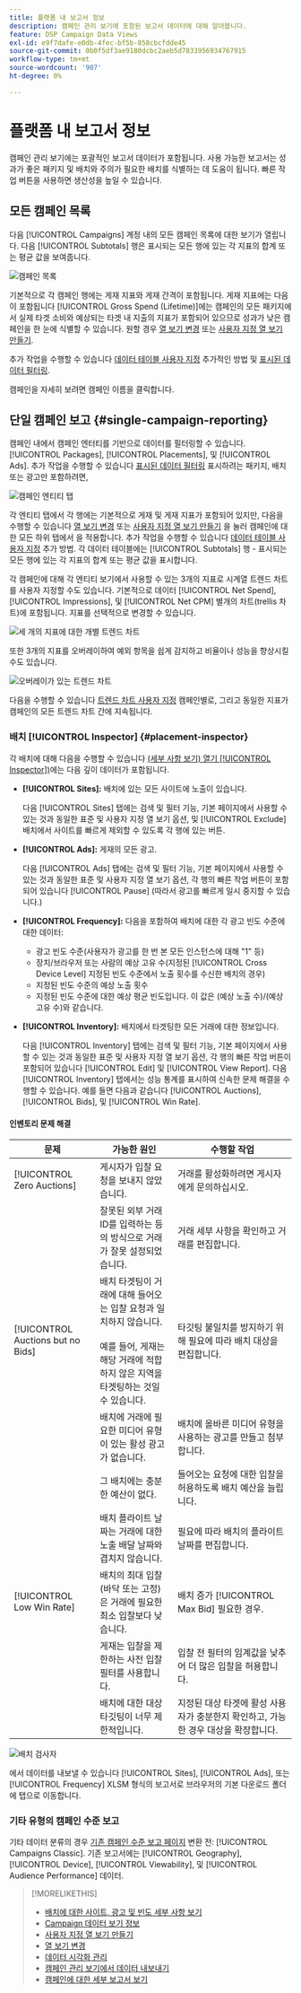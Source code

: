 ```yaml
---
title: 플랫폼 내 보고서 정보
description: 캠페인 관리 보기에 포함된 보고서 데이터에 대해 알아봅니다.
feature: DSP Campaign Data Views
exl-id: e9f7dafe-e0db-4fec-bf5b-858cbcfdde45
source-git-commit: 0b0f5df3ae9180dcbc2aeb5d7833956934767915
workflow-type: tm+mt
source-wordcount: '907'
ht-degree: 0%

---
```


# 플랫폼 내 보고서 정보

<!-- rename "About Performance Reports in Campaign Management Views?" -->
캠페인 관리 보기에는 포괄적인 보고서 데이터가 포함됩니다. 사용 가능한 보고서는 성과가 좋은 패키지 및 배치와 주의가 필요한 배치를 식별하는 데 도움이 됩니다. 빠른 작업 버튼을 사용하면 생산성을 높일 수 있습니다.

## 모든 캠페인 목록

다음 [!UICONTROL Campaigns] 계정 내의 모든 캠페인 목록에 대한 보기가 열립니다. 다음 [!UICONTROL Subtotals] 행은 표시되는 모든 행에 있는 각 지표의 합계 또는 평균 값을 보여줍니다.

![캠페인 목록](/help/dsp/assets/campaigns-list.png)

기본적으로 각 캠페인 행에는 게재 지표와 게재 간격이 포함됩니다. 게재 지표에는 다음이 포함됩니다 [!UICONTROL Gross Spend (Lifetime)]에는 캠페인의 모든 패키지에서 실제 타겟 소비와 예상되는 타겟 내 지출의 지표가 포함되어 있으므로 성과가 낮은 캠페인을 한 눈에 식별할 수 있습니다. 원할 경우 [열 보기 변경](column-view-change.md) 또는 [사용자 지정 열 보기 만들기](column-view-create.md).

추가 작업을 수행할 수 있습니다 [데이터 테이블 사용자 지정](campaign-data-views-about.md) 추가적인 방법 및 [표시된 데이터 필터링](campaign-data-filter.md).

캠페인을 자세히 보려면 캠페인 이름을 클릭합니다.

## 단일 캠페인 보고 {#single-campaign-reporting}

캠페인 내에서 캠페인 엔터티를 기반으로 데이터를 필터링할 수 있습니다. [!UICONTROL Packages], [!UICONTROL Placements], 및 [!UICONTROL Ads]. 추가 작업을 수행할 수 있습니다 [표시된 데이터 필터링](campaign-data-filter.md) 표시하려는 패키지, 배치 또는 광고만 포함하려면,

![캠페인 엔티티 탭](/help/dsp/assets/campaign-subtabs.png)

각 엔티티 탭에서 각 행에는 기본적으로 게재 및 게재 지표가 포함되어 있지만, 다음을 수행할 수 있습니다 [열 보기 변경](column-view-change.md) 또는 [사용자 지정 열 보기 만들기](column-view-create.md) 을 눌러 캠페인에 대한 모든 하위 탭에서 을 적용합니다. 추가 작업을 수행할 수 있습니다 [데이터 테이블 사용자 지정](campaign-data-views-about.md) 추가 방법. 각 데이터 테이블에는 [!UICONTROL Subtotals] 행 - 표시되는 모든 행에 있는 각 지표의 합계 또는 평균 값을 표시합니다.

각 캠페인에 대해 각 엔티티 보기에서 사용할 수 있는 3개의 지표로 시계열 트렌드 차트를 사용자 지정할 수도 있습니다. 기본적으로 데이터 [!UICONTROL Net Spend], [!UICONTROL Impressions], 및 [!UICONTROL Net CPM] 별개의 차트(trellis 차트)에 포함됩니다. 지표를 선택적으로 변경할 수 있습니다.

![세 개의 지표에 대한 개별 트렌드 차트](/help/dsp/assets/trend-chart-separate.png)

또한 3개의 지표를 오버레이하여 예외 항목을 쉽게 감지하고 비율이나 성능을 향상시킬 수도 있습니다.

![오버레이가 있는 트렌드 차트](/help/dsp/assets/trend-chart.png)

다음을 수행할 수 있습니다 [트렌드 차트 사용자 지정](campaign-data-visualization-manage.md) 캠페인별로, 그리고 동일한 지표가 캠페인의 모든 트렌드 차트 간에 지속됩니다.

### 배치 [!UICONTROL Inspector] {#placement-inspector}

각 배치에 대해 다음을 수행할 수 있습니다 [(세부 사항 보기) 열기 [!UICONTROL Inspector])](placement-details-view.md)에는 다음 깊이 데이터가 포함됩니다.

* **[!UICONTROL Sites]:** 배치에 있는 모든 사이트에 노출이 있습니다.

   다음 [!UICONTROL Sites] 탭에는 검색 및 필터 기능, 기본 페이지에서 사용할 수 있는 것과 동일한 표준 및 사용자 지정 열 보기 옵션, 및 [!UICONTROL Exclude] 배치에서 사이트를 빠르게 제외할 수 있도록 각 행에 있는 버튼.

* **[!UICONTROL Ads]:** 게재의 모든 광고.

   다음 [!UICONTROL Ads] 탭에는 검색 및 필터 기능, 기본 페이지에서 사용할 수 있는 것과 동일한 표준 및 사용자 지정 열 보기 옵션, 각 행의 빠른 작업 버튼이 포함되어 있습니다 [!UICONTROL Pause] (따라서 광고를 빠르게 일시 중지할 수 있습니다.)

* **[!UICONTROL Frequency]:** 다음을 포함하여 배치에 대한 각 광고 빈도 수준에 대한 데이터:
   * 광고 빈도 수준(사용자가 광고를 한 번 본 모든 인스턴스에 대해 &quot;1&quot; 등)
   * 장치/브라우저 또는 사람의 예상 고유 수(지정된 [!UICONTROL Cross Device Level] 지정된 빈도 수준에서 노출 횟수를 수신한 배치의 경우)
   * 지정된 빈도 수준의 예상 노출 횟수
   * 지정된 빈도 수준에 대한 예상 평균 빈도입니다. 이 값은 (예상 노출 수)/(예상 고유 수)와 같습니다.

* **[!UICONTROL Inventory]:** 배치에서 타겟팅한 모든 거래에 대한 정보입니다.

   다음 [!UICONTROL Inventory] 탭에는 검색 및 필터 기능, 기본 페이지에서 사용할 수 있는 것과 동일한 표준 및 사용자 지정 열 보기 옵션, 각 행의 빠른 작업 버튼이 포함되어 있습니다 [!UICONTROL Edit] 및 [!UICONTROL View Report]. 다음 [!UICONTROL Inventory] 탭에서는 성능 통계를 표시하여 신속한 문제 해결을 수행할 수 있습니다. 예를 들면 다음과 같습니다 [!UICONTROL Auctions], [!UICONTROL Bids], 및 [!UICONTROL Win Rate].

#### 인벤토리 문제 해결

| 문제 | 가능한 원인 | 수행할 작업 |
| -----------| ---------- | ---------- |
| [!UICONTROL Zero Auctions] | 게시자가 입찰 요청을 보내지 않았습니다. | 거래를 활성화하려면 게시자에게 문의하십시오. |
|  | 잘못된 외부 거래 ID를 입력하는 등의 방식으로 거래가 잘못 설정되었습니다. | 거래 세부 사항을 확인하고 거래를 편집합니다. |
| [!UICONTROL Auctions but no Bids] | 배치 타겟팅이 거래에 대해 들어오는 입찰 요청과 일치하지 않습니다. <br><br> 예를 들어, 게재는 해당 거래에 적합하지 않은 지역을 타겟팅하는 것일 수 있습니다. | 타깃팅 불일치를 방지하기 위해 필요에 따라 배치 대상을 편집합니다. |
|  | 배치에 거래에 필요한 미디어 유형이 있는 활성 광고가 없습니다. | 배치에 올바른 미디어 유형을 사용하는 광고를 만들고 첨부합니다. |
|  | 그 배치에는 충분한 예산이 없다. | 들어오는 요청에 대한 입찰을 허용하도록 배치 예산을 늘립니다. |
|  | 배치 플라이트 날짜는 거래에 대한 노출 배달 날짜와 겹치지 않습니다. | 필요에 따라 배치의 플라이트 날짜를 편집합니다. |
| [!UICONTROL Low Win Rate] | 배치의 최대 입찰(바닥 또는 고정)은 거래에 필요한 최소 입찰보다 낮습니다. | 배치 증가 [!UICONTROL Max Bid] 필요한 경우. |
|  | 게재는 입찰을 제한하는 사전 입찰 필터를 사용합니다. | 입찰 전 필터의 임계값을 낮추어 더 많은 입찰을 허용합니다. |
|  | 배치에 대한 대상 타깃팅이 너무 제한적입니다. | 지정된 대상 타겟에 활성 사용자가 충분한지 확인하고, 가능한 경우 대상을 확장합니다. |

![배치 검사자](/help/dsp/assets/placement-inspector.png)

에서 데이터를 내보낼 수 있습니다 [!UICONTROL Sites], [!UICONTROL Ads], 또는 [!UICONTROL Frequency] XLSM 형식의 보고서로 브라우저의 기본 다운로드 폴더에 탭으로 이동합니다.

### 기타 유형의 캠페인 수준 보고

기타 데이터 분류의 경우 [기존 캠페인 수준 보고 페이지](/help/dsp/campaign-management/campaigns/campaign-view-report.md) 변환 전: [!UICONTROL Campaigns Classic]. 기존 보고서에는 [!UICONTROL Geography], [!UICONTROL Device], [!UICONTROL Viewability], 및 [!UICONTROL Audience Performance] 데이터.

>[!MORELIKETHIS]
>
>* [배치에 대한 사이트, 광고 및 빈도 세부 사항 보기](placement-details-view.md)
>* [Campaign 데이터 보기 정보](campaign-data-views-about.md)
>* [사용자 지정 열 보기 만들기](column-view-create.md)
>* [열 보기 변경](column-view-change.md)
>* [데이터 시각화 관리](campaign-data-visualization-manage.md)
>* [캠페인 관리 보기에서 데이터 내보내기](campaign-export-data.md)
>* [캠페인에 대한 세부 보고서 보기](/help/dsp/campaign-management/campaigns/campaign-view-report.md)

